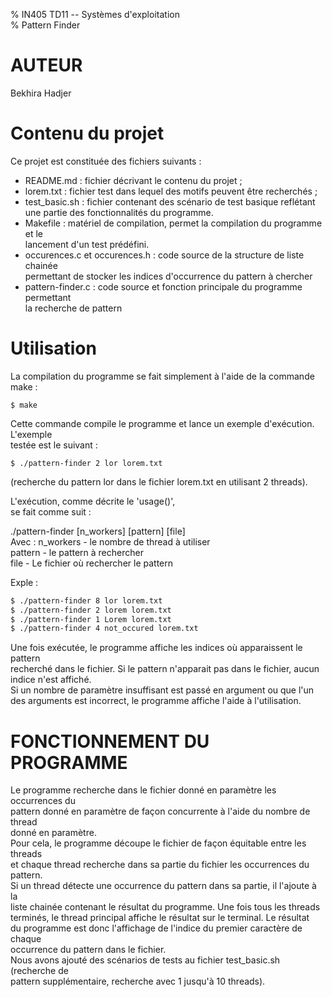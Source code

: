 % IN405 TD11 -- Systèmes d'exploitation  
% Pattern Finder  

# AUTEUR  
Bekhira Hadjer  

# Contenu du projet  
Ce projet est constituée des fichiers suivants :  
  
- README.md : fichier décrivant le contenu du projet ;  
- lorem.txt : fichier test dans lequel des motifs peuvent être recherchés ;  
- test_basic.sh : fichier contenant des scénario de test basique reflétant  
  une partie des fonctionnalités du programme.  
- Makefile : matériel de compilation, permet la compilation du programme et le  
  lancement d'un test prédéfini.  
- occurences.c et occurences.h : code source de la structure de liste chainée  
  permettant de stocker les indices d'occurrence du pattern à chercher  
- pattern-finder.c : code source et fonction principale du programme permettant  
  la recherche de pattern  
 
  
# Utilisation  
La compilation du programme se fait simplement à l'aide de la commande make :  
```  
$ make  
```  
  
Cette commande compile le programme et lance un exemple d'exécution. L'exemple  
testée est le suivant :  
```  
$ ./pattern-finder 2 lor lorem.txt  
```   
(recherche du pattern lor dans le fichier lorem.txt en utilisant 2 threads).  
  
L'exécution, comme décrite le 'usage()',  
se fait comme suit :  
  
./pattern-finder [n_workers] [pattern] [file]  
  Avec : n_workers  - le nombre de thread à utiliser  
         pattern    - le pattern à rechercher  
         file       - Le fichier où rechercher le pattern  
  
Exple :  
```bash  
$ ./pattern-finder 8 lor lorem.txt  
$ ./pattern-finder 2 lorem lorem.txt  
$ ./pattern-finder 1 Lorem lorem.txt  
$ ./pattern-finder 4 not_occured lorem.txt  
```  
  
Une fois exécutée, le programme affiche les indices où apparaissent le pattern  
recherché dans le fichier. Si le pattern n'apparait pas dans le fichier, aucun  
indice n'est affiché.  
Si un nombre de paramètre insuffisant est passé en argument ou que l'un  
des arguments est incorrect, le programme affiche l'aide à l'utilisation.  
  
  
# FONCTIONNEMENT DU PROGRAMME  
Le programme recherche dans le fichier donné en paramètre les occurrences du  
pattern donné en paramètre de façon concurrente à l'aide du nombre de thread  
donné en paramètre.  
Pour cela, le programme découpe le fichier de façon équitable entre les threads  
et chaque thread recherche dans sa partie du fichier les occurrences du pattern.  
Si un thread détecte une occurrence du pattern dans sa partie, il l'ajoute à la  
liste chainée contenant le résultat du programme. Une fois tous les threads  
terminés, le thread principal affiche le résultat sur le terminal. Le résultat  
du programme est donc l'affichage de l'indice du premier caractère de chaque  
occurrence du pattern dans le fichier.  
Nous avons ajouté des scénarios de tests au fichier test_basic.sh (recherche de  
pattern supplémentaire, recherche avec 1 jusqu'à 10 threads).  
  
